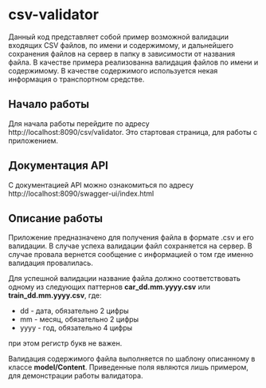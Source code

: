 # csv-validator
Данный код представляет собой пример возможной валидации входящих CSV файлов, по имени и содержимому, и дальнейшего сохранения файлов на сервер 
в папку в зависимости от названия файла.
В качестве примера реализованна валидация файлов по имени и содержимому. В качестве содержимого используется некая информация о транспортном средстве.


## Начало работы

Для начала работы перейдите по адресу http://localhost:8090/csv/validator. Это стартовая страница, для работы с приложением.


## Документация API 
С документацией API можно ознакомиться по адресу http://localhost:8090/swagger-ui/index.html


## Описание работы

Приложение предназначено для получения файла в формате .csv и его валидации. В случае успеха валидации файл
сохраняется на сервер. В случае провала вернется сообщение с информацией о том где именно валидация провалилась.

Для успешной валидации название файла должно соответствовать одному из следующих паттернов **car_dd.mm.yyyy.csv** или **train_dd.mm.yyyy.csv**, где:
* dd - дата, обязательно 2 цифры
* mm - месяц, обязательно 2 цифры
* yyyy - год, обязательно 4 цифры

при этом регистр букв не важен.

Валидация содержимого файла выполняется по шаблону описанному в классе **model/Content**. Приведенные поля являются лишь примером, 
для демонстрации работы валидатора.